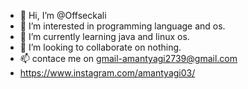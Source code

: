 - 👋 Hi, I’m @Offseckali
- 👀 I’m interested in programming language and os.
- 🌱 I’m currently learning java and linux os.
- 💞️ I’m looking to collaborate on nothing.
- 📫 contace me on gmail-amantyagi2739@gmail.com
- https://www.instagram.com/amantyagi03/

<!---
Offseckali/Offseckali is a ✨ special ✨ repository because its `README.md` (this file) appears on your GitHub profile.
You can click the Preview link to take a look at your changes.
--->
